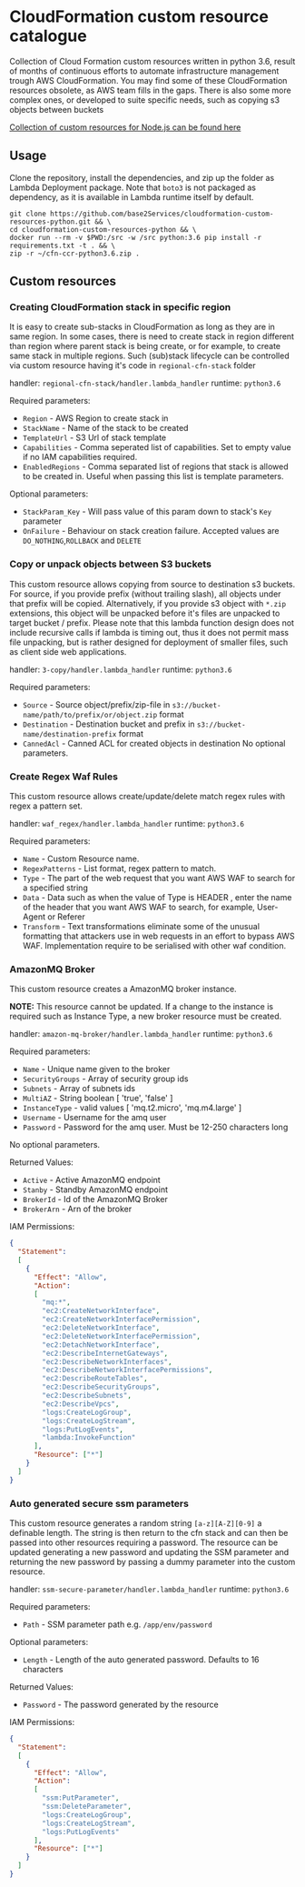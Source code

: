 # CloudFormation custom resource catalogue

Collection of Cloud Formation custom resources written in python 3.6, result
of months of continuous efforts to automate infrastructure management trough
AWS CloudFormation. You may find some of these CloudFormation resources obsolete,
as AWS team fills in the gaps. There is also some more complex ones, or developed
to suite specific needs, such as copying s3 objects between buckets


[Collection of custom resources for Node.js can be found here](https://github.com/base2Services/cloudformation-custom-resources-nodejs)


## Usage

Clone the repository, install the dependencies, and zip up the folder as Lambda Deployment package.
Note that `boto3` is not packaged as dependency, as it is available in Lambda runtime itself by default.

```
git clone https://github.com/base2Services/cloudformation-custom-resources-python.git && \
cd cloudformation-custom-resources-python && \
docker run --rm -v $PWD:/src -w /src python:3.6 pip install -r requirements.txt -t . && \
zip -r ~/cfn-ccr-python3.6.zip .
```

## Custom resources

### Creating CloudFormation stack in specific region

It is easy to create sub-stacks in CloudFormation as long as they are in same region.
In some cases, there is need to create stack in region different than region where
parent stack is being create, or for example, to create same stack in multiple regions.
Such (sub)stack lifecycle can be controlled via custom resource having it's code in
`regional-cfn-stack` folder

handler: `regional-cfn-stack/handler.lambda_handler`
runtime: `python3.6`

Required parameters:
- `Region` - AWS Region to create stack in
- `StackName` - Name of the stack to be created
- `TemplateUrl` - S3 Url of stack template
- `Capabilities` - Comma seperated list of capabilities. Set to empty value if no IAM capabilities required.
- `EnabledRegions` - Comma separated list of regions that stack is allowed to be created in.
 Useful when passing this list is template parameters.


Optional parameters:
- `StackParam_Key` - Will pass value of this param down to stack's `Key` parameter
- `OnFailure` - Behaviour on stack creation failure. Accepted values are `DO_NOTHING`,`ROLLBACK` and `DELETE`

### Copy or unpack objects between S3 buckets

This custom resource allows copying from source to destination s3 buckets. For source, if you provide prefix
(without trailing slash), all objects under that prefix will be copied. Alternatively, if you provide s3 object
with `*.zip` extensions, this object will be unpacked before it's files are unpacked to target bucket / prefix.
Please note that this lambda function design does not include recursive calls if lambda is timing out, thus it does not
permit mass file unpacking, but is rather designed for deployment of smaller files, such as client side web applications.

handler: `3-copy/handler.lambda_handler`
runtime:  `python3.6`

Required parameters:

- `Source` - Source object/prefix/zip-file in `s3://bucket-name/path/to/prefix/or/object.zip` format
- `Destination` - Destination bucket and prefix in `s3://bucket-name/destination-prefix` format
- `CannedAcl` - Canned ACL for created objects in destination
No optional parameters.

### Create Regex Waf Rules

This custom resource allows create/update/delete match regex rules with regex a pattern set.

handler: `waf_regex/handler.lambda_handler`
runtime: `python3.6`

Required parameters:

- `Name` - Custom Resource name.
- `RegexPatterns` - List format, regex pattern to match.
- `Type` - The part of the web request that you want AWS WAF to search for a specified string
- `Data` - Data such as when the value of Type is HEADER , enter the name of the header that you want AWS WAF to search, for example, User-Agent or Referer
- `Transform` - Text transformations eliminate some of the unusual formatting that attackers use in web requests in an effort to bypass AWS WAF.
Implementation require to be serialised with other waf condition.
### AmazonMQ Broker

This custom resource creates a AmazonMQ broker instance.

**NOTE:** This resource cannot be updated. If a change to the instance is required such as Instance Type, a new broker resource must be created.

handler: `amazon-mq-broker/handler.lambda_handler`
runtime:  `python3.6`

Required parameters:

- `Name` - Unique name given to the broker
- `SecurityGroups` - Array of security group ids
- `Subnets` - Array of subnets ids
- `MultiAZ` - String boolean [ 'true', 'false' ]
- `InstanceType` - valid values [ 'mq.t2.micro', 'mq.m4.large' ]
- `Username` - Username for the amq user
- `Password` - Password for the amq user. Must be 12-250 characters long

No optional parameters.

Returned Values:

- `Active` - Active AmazonMQ endpoint
- `Stanby` - Standby AmazonMQ endpoint
- `BrokerId` - Id of the AmazonMQ Broker
- `BrokerArn` - Arn of the broker

IAM Permissions:

```json
{
  "Statement":
  [
    {
      "Effect": "Allow",
      "Action":
      [
        "mq:*",
        "ec2:CreateNetworkInterface",
        "ec2:CreateNetworkInterfacePermission",
        "ec2:DeleteNetworkInterface",
        "ec2:DeleteNetworkInterfacePermission",
        "ec2:DetachNetworkInterface",
        "ec2:DescribeInternetGateways",
        "ec2:DescribeNetworkInterfaces",
        "ec2:DescribeNetworkInterfacePermissions",
        "ec2:DescribeRouteTables",
        "ec2:DescribeSecurityGroups",
        "ec2:DescribeSubnets",
        "ec2:DescribeVpcs",
        "logs:CreateLogGroup",
        "logs:CreateLogStream",
        "logs:PutLogEvents",
        "lambda:InvokeFunction"
      ],
      "Resource": ["*"]
    }
  ]
}
```

### Auto generated secure ssm parameters

This custom resource generates a random string `[a-z][A-Z][0-9]` a definable length. The string is then return to the cfn stack and can then be passed into other resources requiring a password. The resource can be updated generating a new password and updating the SSM parameter and returning the new password by passing a dummy parameter into the custom resource.

handler: `ssm-secure-parameter/handler.lambda_handler`
runtime:  `python3.6`

Required parameters:

- `Path` - SSM parameter path e.g. `/app/env/password`

Optional parameters:

- `Length` - Length of the auto generated password. Defaults to 16 characters

Returned Values:

- `Password` - The password generated by the resource

IAM Permissions:

```json
{
  "Statement":
  [
    {
      "Effect": "Allow",
      "Action":
      [
        "ssm:PutParameter",
        "ssm:DeleteParameter",
        "logs:CreateLogGroup",
        "logs:CreateLogStream",
        "logs:PutLogEvents"
      ],
      "Resource": ["*"]
    }
  ]
}
```

